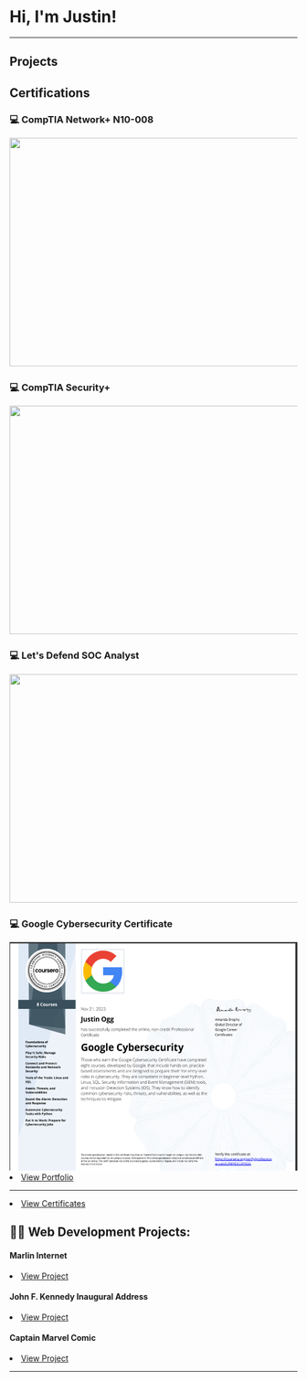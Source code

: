 <h1>Hi, I'm Justin! </h1>

 <hr>

 <h2> Projects </h2>


 <h2> Certifications </h2>

 <h3> 💻 CompTIA Network+ N10-008 </h3>

<img src="[https://github.com/jogg7/Certificates-Certifications/blob/main/Google%20cybersecurity%20Cert%20SS.png](https://github.com/jogg7/Certificates-Certifications/blob/main/CompTIA%20Network%2B%20ce%20certificate.pdf)" width="600" height="400">

<h3> 💻 CompTIA Security+ </h3>

<img src="[https://github.com/jogg7/Certificates-Certifications/blob/main/Google%20cybersecurity%20Cert%20SS.png](https://github.com/jogg7/Certificates-Certifications/blob/main/CompTIA%20Security%2B%20ce%20certificate%20(1).pdf)" width="600" height="400">

<h3> 💻 Let's Defend SOC Analyst </h3>

<img src="[https://github.com/jogg7/Certificates-Certifications/blob/main/Google%20cybersecurity%20Cert%20SS.png](https://github.com/jogg7/Certificates-Certifications/blob/main/4db429a9-6899-40c9-8d06-5eff3b412640.png)" width="600" height="400">

<h3> 💻 Google Cybersecurity Certificate </h3>

<img src="https://github.com/jogg7/Certificates-Certifications/blob/main/Google%20cybersecurity%20Cert%20SS.png" width="600" height="400">

<li><a href="https://github.com/jogg7/google-cybersecurity-certificate">View Portfolio</a></li>

 <hr>

<li><a href="https://github.com/jogg7/Certificates-Certifications">View Certificates</a></li>



<h2>👨‍💻 Web Development Projects:</h2>

<h4>Marlin Internet</h4>

<li><a href="https://github.com/jogg7/Marlin-Internet">View Project</a></li>

<h4>John F. Kennedy Inaugural Address</h4>

<li><a href="https://github.com/jogg7/John-F.-Kennedy-Inaugural-Address">View Project</a></li>

<h4>Captain Marvel Comic</h4>

<li><a href="https://github.com/jogg7/Captain-Marvel-Comic-Website">View Project</a></li>

 <hr>



